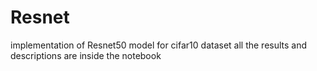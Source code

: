 # Resnet
 implementation of Resnet50 model for cifar10 dataset
 all the results and descriptions are inside the notebook
